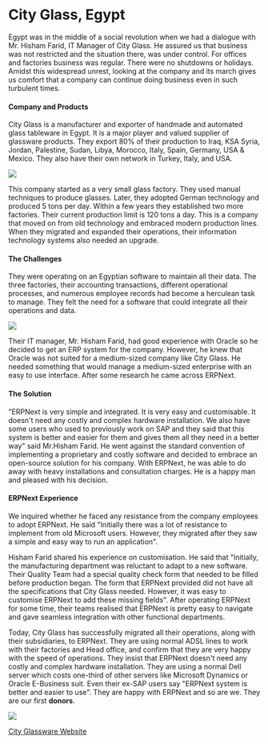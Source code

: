 # City Glass, Egypt

Egypt was in the middle of a social revolution when we had a dialogue with Mr.
Hisham Farid, IT Manager of City Glass. He assured us that business was not
restricted and the situation there, was under control. For offices and
factories business was regular. There were no shutdowns or holidays. Amidst this widespread unrest, looking at the company and its march gives us comfort that a company can continue doing business even in such turbulent times.

#### Company and Products

City Glass is a manufacturer and exporter of handmade and automated glass
tableware in Egypt. It is a major player and valued supplier of glassware
products. They export 80% of their production to Iraq, KSA Syria, Jordan,
Palestine, Sudan, Libya, Morocco, Italy, Spain, Germany, USA & Mexico. They
also have their own network in Turkey, Italy, and USA.

![](http://frappe.io/files/city_glass_image.jpg)

This company started as a very small glass factory. They used manual
techniques to produce glasses. Later, they adopted German technology and
produced 5 tons per day. Within a few years they established two more
factories. Their current production limit is 120 tons a day. This is a company that moved on from old technology and embraced modern production lines. When they migrated and expanded their operations, their information technology systems also needed an upgrade.

#### The Challenges

They were operating on an Egyptian software to maintain all their data. The
three factories, their accounting transactions, different operational
processes, and numerous employee records had become a herculean task to
manage. They felt the need for a software that could integrate all their
operations and data. 

![](assets/frappe_io/images/stories/hisham_farid.jpg)

Their IT manager, Mr. Hisham Farid, had good experience
with Oracle so he decided to get an ERP system for the company. However, he
knew that Oracle was not suited for a medium-sized company like City Glass. He
needed something that would manage a medium-sized enterprise with an easy to
use interface. After some research he came across ERPNext.

#### The Solution

"ERPNext is very simple and integrated. It is very easy and customisable. It
doesn't need any costly and complex hardware installation. We also have some
users who used to previously work on SAP and they said that this system is
better and easier for them and gives them all they need in a better way" said Mr.Hisham Farid. He went against the standard convention of implementing a proprietary and costly software and decided to embrace an open-source solution for his
company. With ERPNext, he was able to do away with heavy installations and
consultation charges. He is a happy man and pleased with his decision.

#### ERPNext Experience

We inquired whether he faced any resistance from the company employees to
adopt ERPNext. He said "Initially there was a lot of resistance to implement from old Microsoft users. However, they migrated after they saw a simple and easy way to run an application".

Hisham Farid shared his experience on customisation. He said that "Initially, the manufacturing department was reluctant to adapt to a new software. Their Quality Team had a special quality check form that needed to be filled before production began. The form that ERPNext provided did not have all the specifications that City Glass needed. However, it was easy to
customise ERPNext to add these missing fields". After operating ERPNext for
some time, their teams realised that ERPNext is pretty easy to navigate and
gave seamless integration with other functional departments.

Today, City Glass has successfully migrated all their operations, along with
their subsidiaries, to ERPNext. They are using normal ADSL lines to work with
their factories and Head office, and confirm that they are very happy with the
speed of operations. They insist that ERPNext doesn't need any costly and
complex hardware installation. They are using a normal Dell server which costs
one-third of other servers like Microsoft Dynamics or Oracle E-Business suit.
Even their ex-SAP users say "ERPNext system is better and easier to use". They
are happy with ERPNext and so are we. They are our first **donors**.

![](http://frappe.io/files/city_glass_logo.jpg)

[City Glassware Website](http://cityglassware.com/)
